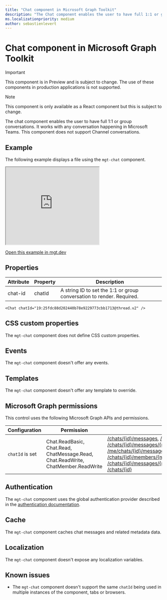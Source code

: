 ```yaml
---
title: "Chat component in Microsoft Graph Toolkit"
description: "The Chat component enables the user to have full 1:1 or group conversations. It works with any conversation happening in Microsoft Teams."
ms.localizationpriority: medium
author: sebastienlevert
---
```


# Chat component in Microsoft Graph Toolkit

> [!IMPORTANT]
> This component is in Preview and is subject to change. The use of these components in production applications is not supported.

> [!NOTE]
> This component is only available as a React component but this is subject to change.

The chat component enables the user to have full 1:1 or group conversations. It works with any conversation happening in Microsoft Teams. This component does not support Channel conversations.

## Example

The following example displays a file using the `mgt-chat` component.

<iframe src="https://mgt.dev/iframe.html?id=components-mgt-file-list--file-list&source=docs" height="250"></iframe>

[Open this example in mgt.dev](https://mgt.dev/?path=/story/components-mgt-file-list--file-list&source=docs)

## Properties

| Attribute                         | Property         | Description                                                                                            |
| --------------------------------- | ---------------- | ------------------------------------------------------------------------------------------------------ |
| chat-id                         | chatId         | A string ID to set the 1:1 or group conversation to render. Required. |

```tsx
<Chat chatId="19:25fdc88d202440b78e9229773cbb1713@thread.v2" />
```

## CSS custom properties

The `mgt-chat` component does not define CSS custom properties.

## Events

The `mgt-chat` component doesn't offer any events.

## Templates

The `mgt-chat` component doesn't offer any template to override.

## Microsoft Graph permissions

This control uses the following Microsoft Graph APIs and permissions.

| Configuration | Permission | API |
| - | - | - |
| `chatId` is set | Chat.ReadBasic, Chat.Read, ChatMessage.Read, Chat.ReadWrite, ChatMember.ReadWrite | [/chats/{id}/messages](https://learn.microsoft.com/graph/api/chat-list-messages?view=graph-rest-1.0&tabs=http), [/chats/{id}/messages](https://learn.microsoft.com/graph/api/chat-post-messages?view=graph-rest-1.0&tabs=http), [/chats/{id}/messages/{messageId}](https://learn.microsoft.com/graph/api/chatmessage-update?view=graph-rest-1.0&tabs=http), [/me/chats/{id}/messages/{messageId}/softDelete](https://learn.microsoft.com/graph/api/chatmessage-softdelete?view=graph-rest-1.0&tabs=http), [/chats/{id}/members/{membershipId}](https://learn.microsoft.com/graph/api/chat-delete-members?view=graph-rest-1.0&tabs=http), [/chats/{id}/members](https://learn.microsoft.com/graph/api/chat-post-members?view=graph-rest-1.0&tabs=http), [/chats/{id}/messages/{messageId}/hostedContents/{hostedContentId}](https://learn.microsoft.com/graph/api/chatmessagehostedcontent-get?view=graph-rest-1.0&tabs=http), [/chats/{id}](https://learn.microsoft.com/graph/api/chat-patch?view=graph-rest-1.0&tabs=http) |

## Authentication

The `mgt-chat` component uses the global authentication provider described in the [authentication documentation](../providers/providers.md).

## Cache

The `mgt-chat` component caches chat messages and related metadata data.

## Localization

The `mgt-chat` component doesn't expose any localization variables.

## Known issues

- The `mgt-chat` component doesn't support the same `chatId` being used in multiple instances of the component, tabs or browsers.
